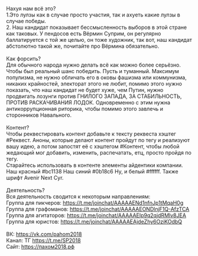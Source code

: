 Нахуя нам всё это?
<br/>
1.Это лулзы как в случае просто участия, так и ахуеть какие лулзы в случае победы.
<br/>
2. Наш кандидат показывает бессмысленность выборов в этой стране как таковых. У пендосов есть Вёрмин Суприм, он регулярно баллатируется с той же целью, он тоже художник, так вот, наш кандидат абстолютно такой же, почитайте про Вёрмина обязательно.
<br/>
<br/>
Как форсить?
<br/>
Для обычного народа нужно делать всё как можно более серьёзно. Чтобы был реальный шанс победить. Пусть и туманный. Максимум популизма, не нужно обличать его в оковы фашизма или коммунизма, никаких крайностей, электорат этого не любит, помимо этого нужно показать, что наш кандидат не будет хуже, чем  Путин, нужно продвигать лозунги против ГНИЛОГО ЗАПАДА, ЗА СТАБИЛЬНОСТЬ, ПРОТИВ РАСКАЧИВАНИЯ ЛОДОК. Одновременно с этим нужна антикоррупционная риторика, чтобы помимо этого завлечь и сторонников Навального.
<br/>
<br/>
Контент?
<br/>
Чтобы реквестировать контент добавьте к тексту реквеста хэштег #Реквест. Аноны, которые делают контент пройдут по тегу и реализуют вашу идею, а потом запостят её с хэштегом #Контент, чтобы любой жедающий мог добавить, изменить, распечатать, етц, просто пройдя по тегу.
<br/>
Старайтесь использовать в контенте элементы айдентики компании. Наш красный #bc1138 Наш синий #0b18c6 Ну, и белый #ffffff. Также шрифт Avenir Next Cyr.
<br/>
<br/>
Деятельность?
<br/>
Вся деятельность сводится к некоторым направлениям:
<br/>
Группа для пикчеров: https://t.me/joinchat/AAAAAENd1nfnJp1tMqaH0g
<br/>
Группа для графоманов: https://t.me/joinchat/AAAAAEONDlnjF1Q-AfzTCA
<br/>
Группа для агитаторов: https://t.me/joinchat/AAAAAEIp9q2qjdRMlv8JEA
<br/>
Группа для юристов: https://t.me/joinchat/AAAAAEAjdeZhy6OziKOdbQ
<br/>
<br/>
ВК: https://vk.com/pahom2018
<br/>
Канал: ТГ https://t.me/SP2018
<br/>
Сайт: https://пахом2018.рф

